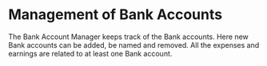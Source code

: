 # Management of Bank Accounts

The Bank Account Manager keeps track of the Bank accounts. Here new Bank accounts can be added, be named and removed. All the expenses and earnings are related to at least one Bank account.
